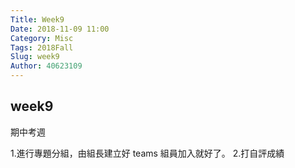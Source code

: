 ```yaml
---
Title: Week9
Date: 2018-11-09 11:00
Category: Misc
Tags: 2018Fall
Slug: week9
Author: 40623109
---
```



<!-- PELICAN_END_SUMMARY -->

week9
----

期中考週

1.進行專題分組，由組長建立好 teams 組員加入就好了。
2.打自評成績
